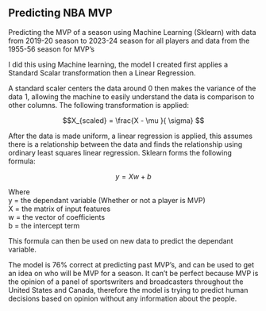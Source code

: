 ## Predicting NBA MVP

Predicting the MVP of a season using Machine Learning (Sklearn) with data from 2019-20 season to 2023-24 season for all players and data from the 1955-56 season for MVP’s

I did this using Machine learning, the model I created first applies a Standard Scalar transformation then a Linear Regression.

A standard scaler centers the data around 0 then makes the variance of the data 1, allowing the machine to easily understand the data is comparison to other columns. The following transformation is applied:

$$X_{scaled} = \frac{X - \mu }{ \sigma} $$

After the data is made uniform, a linear regression is applied, this assumes there is a relationship between the data and finds the relationship using ordinary least squares linear regression. Sklearn forms the following formula:

$$ y = Xw+b $$

Where \
y = the dependant variable (Whether or not a player is MVP) \
X = the matrix of input features \
w = the vector of coefficients \
b = the intercept term 

This formula can then be used on new data to predict the dependant variable.

The model is 76% correct at predicting past MVP’s, and can be used to get an idea on who will be MVP for a season. It can’t be perfect because MVP is the opinion of a panel of sportswriters and broadcasters throughout the United States and Canada, therefore the model is trying to predict human decisions based on opinion without any information about the people.
